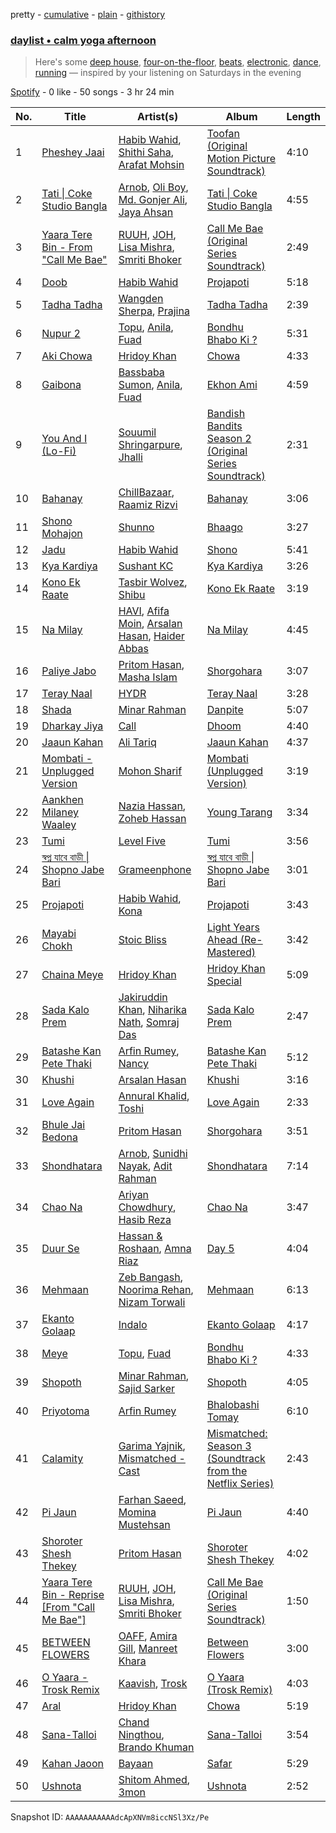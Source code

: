 pretty - [cumulative](/playlists/cumulative/37i9dQZF1EP6YuccBxUcC1.md) - [plain](/playlists/plain/37i9dQZF1EP6YuccBxUcC1) - [githistory](https://github.githistory.xyz/mdn522/spotify-playlist-archive/blob/main/playlists/plain/37i9dQZF1EP6YuccBxUcC1)

### [daylist • calm yoga afternoon](https://open.spotify.com/playlist/37i9dQZF1EP6YuccBxUcC1)

> Here's some <a href="spotify:playlist:37i9dQZF1EId9cZrsKjzaP">deep house</a>, <a href="spotify:playlist:37i9dQZF1EIhlClla9tAAo">four\-on\-the\-floor</a>, <a href="spotify:playlist:37i9dQZF1EIhgWBKbvXsvy">beats</a>, <a href="spotify:playlist:37i9dQZF1EQp9BVPsNVof1">electronic</a>, <a href="spotify:playlist:37i9dQZF1EIhIsNBs86Fmu">dance</a>, <a href="spotify:playlist:37i9dQZF1EIdThJL1CyWNZ">running</a> — inspired by your listening on Saturdays in the evening

[Spotify](https://open.spotify.com/user/spotify) - 0 like - 50 songs - 3 hr 24 min

| No. | Title | Artist(s) | Album | Length |
|---|---|---|---|---|
| 1 | [Pheshey Jaai](https://open.spotify.com/track/3iqnlFhOfA2uhFGzKjaEJf) | [Habib Wahid](https://open.spotify.com/artist/17BWP9jYZZuuc7s72mQb8r), [Shithi Saha](https://open.spotify.com/artist/3i9l82blymkiV0RpcY0IQw), [Arafat Mohsin](https://open.spotify.com/artist/3z8M11v6g0H2VvkETg7jDn) | [Toofan \(Original Motion Picture Soundtrack\)](https://open.spotify.com/album/0L1MbBa8pNYaLad0gpySZ4) | 4:10 |
| 2 | [Tati \| Coke Studio Bangla](https://open.spotify.com/track/5IfUxlZYNtNt8bQNnyirqr) | [Arnob](https://open.spotify.com/artist/3DeHMjvYP73Pycy8va8RKY), [Oli Boy](https://open.spotify.com/artist/4OZ6RSHfbaWBQj8u7QwpBf), [Md\. Gonjer Ali](https://open.spotify.com/artist/55C4dOu9IsfmGGm24l0Mwx), [Jaya Ahsan](https://open.spotify.com/artist/66cqsvJ91Ujh80cn0Gzax4) | [Tati \| Coke Studio Bangla](https://open.spotify.com/album/5pNJyLyKkM5V7pUpwc4RgY) | 4:55 |
| 3 | [Yaara Tere Bin \- From "Call Me Bae"](https://open.spotify.com/track/4Af61IHCMPQ9cOOL7qmgZ8) | [RUUH](https://open.spotify.com/artist/70OyR3fSaGkXpkr1hMm9KQ), [JOH](https://open.spotify.com/artist/6chON6pmc2A5MZ2g4oDrNk), [Lisa Mishra](https://open.spotify.com/artist/418X5slNWlJwym4x3Oq3Cs), [Smriti Bhoker](https://open.spotify.com/artist/6h5RK5NeNrsYNoUXJrIFlL) | [Call Me Bae \(Original Series Soundtrack\)](https://open.spotify.com/album/0lIHIDrZbRZK20gn5Cw3uL) | 2:49 |
| 4 | [Doob](https://open.spotify.com/track/2ipT4SEZMg1S8rQZEyB4m1) | [Habib Wahid](https://open.spotify.com/artist/60jYUgQzKAtnJoXKGk1GNn) | [Projapoti](https://open.spotify.com/album/54Kd4VWQpGNQBe2pqXfl8S) | 5:18 |
| 5 | [Tadha Tadha](https://open.spotify.com/track/3gZ0eP6lDidIcNqLmgoBTc) | [Wangden Sherpa](https://open.spotify.com/artist/5sml6juxnDkUFi3K3bRAuq), [Prajina](https://open.spotify.com/artist/5hcYAkz7DuyMy1JDinat5a) | [Tadha Tadha](https://open.spotify.com/album/4au4xmmZH1Ls0x3ujkSnSZ) | 2:39 |
| 6 | [Nupur 2](https://open.spotify.com/track/5qVXjkKYNbkvqBKTVEB6eo) | [Topu](https://open.spotify.com/artist/73TX1tJowmhavo6pbPB2my), [Anila](https://open.spotify.com/artist/3XkR8TD7tay5OQ9EVRxGbx), [Fuad](https://open.spotify.com/artist/3my0yG4y3f4CnxDiFzApeD) | [Bondhu Bhabo Ki ?](https://open.spotify.com/album/7516EnzrJDtSeSn4zKD4xl) | 5:31 |
| 7 | [Aki Chowa](https://open.spotify.com/track/50UznC4rJkF6q9iOir4G2q) | [Hridoy Khan](https://open.spotify.com/artist/4L8j8SN9LKAcKYq8oy4f5j) | [Chowa](https://open.spotify.com/album/6dn8LYV5gRP8Y9wKT6JWi2) | 4:33 |
| 8 | [Gaibona](https://open.spotify.com/track/0apG1ss6Igy8IJb7ieltBc) | [Bassbaba Sumon](https://open.spotify.com/artist/0dWXQH3oFfiWhCLcXCwKh0), [Anila](https://open.spotify.com/artist/3XkR8TD7tay5OQ9EVRxGbx), [Fuad](https://open.spotify.com/artist/3my0yG4y3f4CnxDiFzApeD) | [Ekhon Ami](https://open.spotify.com/album/37zdsw1zImKKG4ZCrcIHh6) | 4:59 |
| 9 | [You And I \(Lo\-Fi\)](https://open.spotify.com/track/3pSoQrhL9LTMYNarO7mxYk) | [Souumil Shringarpure](https://open.spotify.com/artist/5pyeAGPwGXVYaoodLVgjHS), [Jhalli](https://open.spotify.com/artist/4WYrwXBnVA79QFb6pI3xEf) | [Bandish Bandits Season 2 \(Original Series Soundtrack\)](https://open.spotify.com/album/0Atz7wNsDiGgiPZ1qrq7bF) | 2:31 |
| 10 | [Bahanay](https://open.spotify.com/track/0G2lFslwcJR61nK5Kd8c4d) | [ChillBazaar](https://open.spotify.com/artist/2NAjKl5QHznzsMfHy6cGOJ), [Raamiz Rizvi](https://open.spotify.com/artist/34dLN7dVpBtsXn0yDQoZtg) | [Bahanay](https://open.spotify.com/album/4VwgzzmvQ57mW2m5Wb4sSz) | 3:06 |
| 11 | [Shono Mohajon](https://open.spotify.com/track/6qUWIRBSmMRxvYrZr4duvH) | [Shunno](https://open.spotify.com/artist/2S7h1jilqmzK8iyU47nmSk) | [Bhaago](https://open.spotify.com/album/51yEqTdQVp5AU7PLGQzndV) | 3:27 |
| 12 | [Jadu](https://open.spotify.com/track/590JyZyHLKgqNJroGgctn0) | [Habib Wahid](https://open.spotify.com/artist/6QAoAZfRaqkMvxKDRdXl2f) | [Shono](https://open.spotify.com/album/25ruQsWNZJYLKjA4gJYq28) | 5:41 |
| 13 | [Kya Kardiya](https://open.spotify.com/track/7vOexURzsmedQnl6j8KgYc) | [Sushant KC](https://open.spotify.com/artist/5R5EUMWsrYDt3ItavrP6C5) | [Kya Kardiya](https://open.spotify.com/album/0hHMVlnULzHnqMbCEwhOa8) | 3:26 |
| 14 | [Kono Ek Raate](https://open.spotify.com/track/3W21OQLrNInJvCO18g2xRC) | [Tasbir Wolvez](https://open.spotify.com/artist/2KTKNxDitsDIIzOpyJQaUh), [Shibu](https://open.spotify.com/artist/0I5QyR4xIAidbAVcJZn91E) | [Kono Ek Raate](https://open.spotify.com/album/70J4Gb5B7vno1PM5z15sGu) | 3:19 |
| 15 | [Na Milay](https://open.spotify.com/track/3scQvCTpXolMZfuvuUXlv5) | [HAVI](https://open.spotify.com/artist/3P8ZD2X9kQJfeVcjr3GLP4), [Afifa Moin](https://open.spotify.com/artist/6FoTXbkeKubWuMDdcUZCRg), [Arsalan Hasan](https://open.spotify.com/artist/1uyfPuXn3J7LMOYh39lLv2), [Haider Abbas](https://open.spotify.com/artist/687nlgJvmRUlJyPENN7Wd1) | [Na Milay](https://open.spotify.com/album/56BiMNi1KulyoOrVJSXrum) | 4:45 |
| 16 | [Paliye Jabo](https://open.spotify.com/track/5snlbO9vafP2MKXZs2vBuP) | [Pritom Hasan](https://open.spotify.com/artist/037oCHf26WEq5mR05NoOO7), [Masha Islam](https://open.spotify.com/artist/4g9lYzN7CVn9FsptUkx2I6) | [Shorgohara](https://open.spotify.com/album/7krzize5VazIraFHjJVCA9) | 3:07 |
| 17 | [Teray Naal](https://open.spotify.com/track/6ZkFBPYesUv0PzI8V3PZH6) | [HYDR](https://open.spotify.com/artist/40CEytkVli5Le5CFOYnONw) | [Teray Naal](https://open.spotify.com/album/4JsZodknDILTDTnswlIYIf) | 3:28 |
| 18 | [Shada](https://open.spotify.com/track/6T82IoLPTYfE7xWRmtKCXq) | [Minar Rahman](https://open.spotify.com/artist/39b8vxAORVsBRK782WLYSe) | [Danpite](https://open.spotify.com/album/3cJlh0xc7yjZ5DTFPpZtVu) | 5:07 |
| 19 | [Dharkay Jiya](https://open.spotify.com/track/4G4Dur5IE327FsfUiJqLiG) | [Call](https://open.spotify.com/artist/5QHScjNJhVCWz5VM3XMYZI) | [Dhoom](https://open.spotify.com/album/33B7krl8cjuOCqjn7gtBY2) | 4:40 |
| 20 | [Jaaun Kahan](https://open.spotify.com/track/5A2Uc6TfqR9tUnFbGgadIK) | [Ali Tariq](https://open.spotify.com/artist/4wHEgQRX5aQHzAtXoGuiVk) | [Jaaun Kahan](https://open.spotify.com/album/6ztpQ9Knm9w7kWoLiuvlGj) | 4:37 |
| 21 | [Mombati \- Unplugged Version](https://open.spotify.com/track/36KprGg0eaicG0adlve9CE) | [Mohon Sharif](https://open.spotify.com/artist/7pM1ezvQrqGxzjulmx2rr9) | [Mombati \(Unplugged Version\)](https://open.spotify.com/album/6CMoVqGWf0NVfflhtVfrQP) | 3:19 |
| 22 | [Aankhen Milaney Waaley](https://open.spotify.com/track/2B4lvZL0abyWIpDyDb2GsF) | [Nazia Hassan](https://open.spotify.com/artist/5hW7KULTxMzCDnqaV7LASR), [Zoheb Hassan](https://open.spotify.com/artist/5pT8Tq6kM9sXknMXpgI19B) | [Young Tarang](https://open.spotify.com/album/2EnmsTN6QbJmiw0udWFB5O) | 3:34 |
| 23 | [Tumi](https://open.spotify.com/track/7iSWYBp3QGl3eQyv8l40hs) | [Level Five](https://open.spotify.com/artist/0wf0kncEWHLMGqYqXgZql8) | [Tumi](https://open.spotify.com/album/0KAkp5p9mfSCIqRfIduRcl) | 3:56 |
| 24 | [স্বপ্ন যাবে বাড়ী \| Shopno Jabe Bari](https://open.spotify.com/track/0wMVX5AGrmuqNAMNjEhn3Y) | [Grameenphone](https://open.spotify.com/artist/5JPmdJmtxkoJwtTIO3ANIf) | [স্বপ্ন যাবে বাড়ী \| Shopno Jabe Bari](https://open.spotify.com/album/51x5Gd1RAM7wesr3pi1kGY) | 3:01 |
| 25 | [Projapoti](https://open.spotify.com/track/0GFOVxyjvKgNu6HLAKZntH) | [Habib Wahid](https://open.spotify.com/artist/60jYUgQzKAtnJoXKGk1GNn), [Kona](https://open.spotify.com/artist/1FCYO8mlNiqvZUVhZXWvRZ) | [Projapoti](https://open.spotify.com/album/54Kd4VWQpGNQBe2pqXfl8S) | 3:43 |
| 26 | [Mayabi Chokh](https://open.spotify.com/track/2LEefOxpyWSWJiAhANCPXL) | [Stoic Bliss](https://open.spotify.com/artist/3rgl5maOkVyXSlgBTWxovp) | [Light Years Ahead \(Re\-Mastered\)](https://open.spotify.com/album/0AHTJ3NJJoVoO4FQznFTIG) | 3:42 |
| 27 | [Chaina Meye](https://open.spotify.com/track/2eWAOmTUvtr7XvCuiV9frx) | [Hridoy Khan](https://open.spotify.com/artist/4L8j8SN9LKAcKYq8oy4f5j) | [Hridoy Khan Special](https://open.spotify.com/album/3rGDSSzYuUx1Z9AEppXR1Y) | 5:09 |
| 28 | [Sada Kalo Prem](https://open.spotify.com/track/2wG6w47s5i7cyllqvo3noX) | [Jakiruddin Khan](https://open.spotify.com/artist/64TdfCKdA1sQjd2XKht29b), [Niharika Nath](https://open.spotify.com/artist/5f6pXuctnPWEuipUhHrlal), [Somraj Das](https://open.spotify.com/artist/4fOwouuiA4WA3wCdqS1YzS) | [Sada Kalo Prem](https://open.spotify.com/album/6faOoaAAYpUQu9trGxzjq9) | 2:47 |
| 29 | [Batashe Kan Pete Thaki](https://open.spotify.com/track/1VnuHWUuq0TLVC13JhYWOs) | [Arfin Rumey](https://open.spotify.com/artist/26WZ66RZJlCL9FUMHXg8IR), [Nancy](https://open.spotify.com/artist/6tWikeOxr6awcL0rmWQkfw) | [Batashe Kan Pete Thaki](https://open.spotify.com/album/2zEmuEtTi8zPVcRjlucqgr) | 5:12 |
| 30 | [Khushi](https://open.spotify.com/track/7uEFslk7REdahSCkcBlB4W) | [Arsalan Hasan](https://open.spotify.com/artist/1uyfPuXn3J7LMOYh39lLv2) | [Khushi](https://open.spotify.com/album/2zML24DAsHmf5pd0icMpy3) | 3:16 |
| 31 | [Love Again](https://open.spotify.com/track/5Deg8uiLYB1f4jDwsLcc8E) | [Annural Khalid](https://open.spotify.com/artist/1nCZUpBIcyOxufOx0lPeIW), [Toshi](https://open.spotify.com/artist/3oa0mere2rG4b7cdsX7SFv) | [Love Again](https://open.spotify.com/album/5D1ji60nDNYmSGb5ql6cE5) | 2:33 |
| 32 | [Bhule Jai Bedona](https://open.spotify.com/track/1JrHj08Oa918WFFSf0r9Da) | [Pritom Hasan](https://open.spotify.com/artist/037oCHf26WEq5mR05NoOO7) | [Shorgohara](https://open.spotify.com/album/7krzize5VazIraFHjJVCA9) | 3:51 |
| 33 | [Shondhatara](https://open.spotify.com/track/3BVBXdpAj2x1Kp96eOI1x5) | [Arnob](https://open.spotify.com/artist/3DeHMjvYP73Pycy8va8RKY), [Sunidhi Nayak](https://open.spotify.com/artist/7MRmWghSfH1kG9wg1SNXWY), [Adit Rahman](https://open.spotify.com/artist/4WUCQ5w6TzRtQYHTgEYMcg) | [Shondhatara](https://open.spotify.com/album/1BB8IVrs6Bck5kpixepB5G) | 7:14 |
| 34 | [Chao Na](https://open.spotify.com/track/0FGsGrIjdFtzIc6wRWnLl9) | [Ariyan Chowdhury](https://open.spotify.com/artist/5FSxHgK27xpXm0IzRQ5DxL), [Hasib Reza](https://open.spotify.com/artist/6Hf8GP9laIaf9ygE4jmvlm) | [Chao Na](https://open.spotify.com/album/5dA1FT0WxTMBnR3FTVOOtB) | 3:47 |
| 35 | [Duur Se](https://open.spotify.com/track/7vvdeN9CX9xhNtNeiGNgOT) | [Hassan & Roshaan](https://open.spotify.com/artist/5hjVqhHwLYWW9ZIxuILJF7), [Amna Riaz](https://open.spotify.com/artist/0byL5ltfBQh38KuITEggNl) | [Day 5](https://open.spotify.com/album/0i6ojSzvOTKDj9u7jgwzeg) | 4:04 |
| 36 | [Mehmaan](https://open.spotify.com/track/0Rf3Vv9vgZrMgJd6egLYrQ) | [Zeb Bangash](https://open.spotify.com/artist/0QuAJhN4N4LgXtdU3yUS24), [Noorima Rehan](https://open.spotify.com/artist/29kMoXQCAKBsVOM9HeO5KY), [Nizam Torwali](https://open.spotify.com/artist/0su8mE6eq8ds8JdPipTfBx) | [Mehmaan](https://open.spotify.com/album/6J7sz4kdwoWvK1kfxjOqce) | 6:13 |
| 37 | [Ekanto Golaap](https://open.spotify.com/track/7LvHieZe4yPYpDRF0OPCmk) | [Indalo](https://open.spotify.com/artist/37LGjqM0je1KNrLRD3MZ47) | [Ekanto Golaap](https://open.spotify.com/album/16PdkicE350PBwzKQAHmkw) | 4:17 |
| 38 | [Meye](https://open.spotify.com/track/3JIEdGDWxn8SogGoav7WNf) | [Topu](https://open.spotify.com/artist/73TX1tJowmhavo6pbPB2my), [Fuad](https://open.spotify.com/artist/3my0yG4y3f4CnxDiFzApeD) | [Bondhu Bhabo Ki ?](https://open.spotify.com/album/7516EnzrJDtSeSn4zKD4xl) | 4:33 |
| 39 | [Shopoth](https://open.spotify.com/track/3a0zgTJdabzq79QGa7LW9O) | [Minar Rahman](https://open.spotify.com/artist/39b8vxAORVsBRK782WLYSe), [Sajid Sarker](https://open.spotify.com/artist/2MFxTg6RGI6DbHDSM1Zn0R) | [Shopoth](https://open.spotify.com/album/6cuJbkjm1mtVtrLO99mnOn) | 4:05 |
| 40 | [Priyotoma](https://open.spotify.com/track/4vqbShTQO8HKp5BX5i220c) | [Arfin Rumey](https://open.spotify.com/artist/26WZ66RZJlCL9FUMHXg8IR) | [Bhalobashi Tomay](https://open.spotify.com/album/0O4GYKXe7ODbuGRTizGuBv) | 6:10 |
| 41 | [Calamity](https://open.spotify.com/track/3cPyU9O6z5JRTMUAmLRlcD) | [Garima Yajnik](https://open.spotify.com/artist/0KjstUEJiTaMx2heTg8Odj), [Mismatched \- Cast](https://open.spotify.com/artist/0NbgKDsEHiPzZBZkqZGkXm) | [Mismatched: Season 3 \(Soundtrack from the Netflix Series\)](https://open.spotify.com/album/75SlrAXlLbJN9LYJwlTJh6) | 2:43 |
| 42 | [Pi Jaun](https://open.spotify.com/track/0Ux7fo3lL883LGoEHwINuj) | [Farhan Saeed](https://open.spotify.com/artist/1W67L8OH9z7C3b9YJJbVYq), [Momina Mustehsan](https://open.spotify.com/artist/7J2gs5q2wLq6lU4q4wkyuV) | [Pi Jaun](https://open.spotify.com/album/1Jvq4WSXlNM4tlvN5DScgB) | 4:40 |
| 43 | [Shoroter Shesh Thekey](https://open.spotify.com/track/0DtTOjr4jvXnb6ERDnAzXb) | [Pritom Hasan](https://open.spotify.com/artist/037oCHf26WEq5mR05NoOO7) | [Shoroter Shesh Thekey](https://open.spotify.com/album/0lVWYloSKtxqxnfVr3NsJc) | 4:02 |
| 44 | [Yaara Tere Bin \- Reprise \[From "Call Me Bae"\]](https://open.spotify.com/track/72taAwEdg17pI7CHl19jyg) | [RUUH](https://open.spotify.com/artist/70OyR3fSaGkXpkr1hMm9KQ), [JOH](https://open.spotify.com/artist/6chON6pmc2A5MZ2g4oDrNk), [Lisa Mishra](https://open.spotify.com/artist/418X5slNWlJwym4x3Oq3Cs), [Smriti Bhoker](https://open.spotify.com/artist/6h5RK5NeNrsYNoUXJrIFlL) | [Call Me Bae \(Original Series Soundtrack\)](https://open.spotify.com/album/0lIHIDrZbRZK20gn5Cw3uL) | 1:50 |
| 45 | [BETWEEN FLOWERS](https://open.spotify.com/track/1XjapKb8GMXCoO2WuWlX8x) | [OAFF](https://open.spotify.com/artist/2k66ibJfgMigF5QWqUgLyR), [Amira Gill](https://open.spotify.com/artist/3ZW8Uj45dj58KkgqkFBLIS), [Manreet Khara](https://open.spotify.com/artist/5IbqlFtFzlcqZW0KlnyVkq) | [Between Flowers](https://open.spotify.com/album/6aZXy2FvufTTarx9K45hmB) | 3:00 |
| 46 | [O Yaara \- Trosk Remix](https://open.spotify.com/track/6DI3lah2sebJfcVEYFwBQf) | [Kaavish](https://open.spotify.com/artist/6znPk9JRNmg6uyB6h8nJu3), [Trosk](https://open.spotify.com/artist/63VhQFmCaLpDaNuPWftJCN) | [O Yaara \(Trosk Remix\)](https://open.spotify.com/album/68zxgf3IDdXRR4F9bVMyqS) | 4:03 |
| 47 | [Aral](https://open.spotify.com/track/1amHRX04mTLeD3sRCHXj70) | [Hridoy Khan](https://open.spotify.com/artist/4L8j8SN9LKAcKYq8oy4f5j) | [Chowa](https://open.spotify.com/album/6dn8LYV5gRP8Y9wKT6JWi2) | 5:19 |
| 48 | [Sana\-Talloi](https://open.spotify.com/track/1f3Sls6sTdRpjruEUmZWlH) | [Chand Ningthou](https://open.spotify.com/artist/311zIuCveYsTohlfaa7w1Y), [Brando Khuman](https://open.spotify.com/artist/07MuTuquD6Pn0judJcCzfj) | [Sana\-Talloi](https://open.spotify.com/album/4IgUjGsUKzcm8BsGJrLhOb) | 3:54 |
| 49 | [Kahan Jaoon](https://open.spotify.com/track/5kuEnUfNrdEGRENY8bdbop) | [Bayaan](https://open.spotify.com/artist/3atMq790wQ7IqjeSO0HFeP) | [Safar](https://open.spotify.com/album/3M8j6IwEcqDnf0V3y3ZI3C) | 5:29 |
| 50 | [Ushnota](https://open.spotify.com/track/2IDXZi4Ff8sGL6U3S2QYXV) | [Shitom Ahmed](https://open.spotify.com/artist/70v0TstWI53dPa43ZUfMKg), [3mon](https://open.spotify.com/artist/7hlQ6u0g4CW8P7fTuXaH0j) | [Ushnota](https://open.spotify.com/album/7CqeRcfSb54pp5FVCPXK1N) | 2:52 |

Snapshot ID: `AAAAAAAAAAAdcApXNVm8iccNSl3Xz/Pe`
